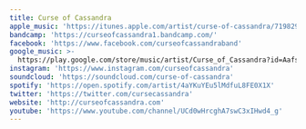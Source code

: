 ```yaml
---
title: Curse of Cassandra
apple_music: 'https://itunes.apple.com/artist/curse-of-cassandra/719829937'
bandcamp: 'https://curseofcassandra1.bandcamp.com/'
facebook: 'https://www.facebook.com/curseofcassandraband'
google_music: >-
  https://play.google.com/store/music/artist/Curse_of_Cassandra?id=Aafspc4yqsh6ub5fkpweqneiatq
instagram: 'https://www.instagram.com/curseofcassandra'
soundcloud: 'https://soundcloud.com/curse-of-cassandra'
spotify: 'https://open.spotify.com/artist/4aYKuYEu5lMdfuL8FE0X1X'
twitter: 'https://twitter.com/cursecassandra'
website: 'http://curseofcassandra.com'
youtube: 'https://www.youtube.com/channel/UCd0wHrcghA7swC3xIHwd4_g'
---
```

